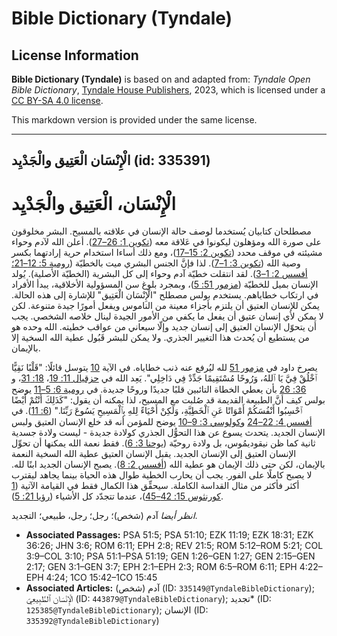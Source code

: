 # Bible Dictionary (Tyndale)

## License Information

**Bible Dictionary (Tyndale)** is based on and adapted from: _Tyndale Open Bible Dictionary_, [Tyndale House Publishers](https://tyndaleopenresources.com/), 2023, which is licensed under a [CC BY-SA 4.0 license](https://creativecommons.org/licenses/by-sa/4.0/legalcode.en).

This markdown version is provided under the same license.



--------------------------------

## الْإِنْسَان الْعَتِيق والْجَدْيِد (id: 335391)

الْإِنْسَان، الْعَتِيق والْجَدْيِد
==================================

مصطلحان كتابيان يُستخدما لوصف حالة الإنسان في علاقته بالمسيح. البشر مخلوقون على صورة الله ومؤهلون ليكونوا في عَلاقة معه ([تكوين 1: 26–27](https://ref.ly/Gen1:26-Gen1:27)). أعلن الله لآدم وحواء مشيئته في موقف محدد ([تكوين 2: 15–17](https://ref.ly/Gen2:15-Gen2:17))، ومع ذلك أساءا استخدام حرية إرادتهما بكسر وصية الله ([تكوين 3: 1–7](https://ref.ly/Gen3:1-Gen3:7)). لذا فإنَّ الجنس البشري ميت بالخطيّة ([رومية 5: 12–21؛](https://ref.ly/Rom5:12-Rom5:21) [أفسس 2: 1–3](https://ref.ly/Eph2:1-Eph2:3)). لقد انتقلت خطيّة آدم وحواء إلى كل البشرية (الخطيّة الأصلية). يُولد الإنسان بميل للخطيّة ([مزمور 51: 5](https://ref.ly/Ps51:5))، وبمجرد بلوغ سن المسؤولية الأخلاقية، يبدأ الأفراد في ارتكاب خطاياهم. يستخدم بولس مصطلح "الْإِنْسَان الْعَتِيق" للإشارة إلى هذه الحالة. يمكن للإنسان العتيق أن يلتزم بأجزاء معينة من الناموس ويفعل أمورًا جيدة متنوعة. لكن لا يمكن لأي إنسان عتيق أن يفعل ما يكفي من الأمور الجيدة لينال خلاصه الشخصي. يجب أن يتحوّل الإنسان العتيق إلى إنسان جديد وإلّا سيعاني من عواقب خطيته. الله وحده هو من يستطيع أن يُحدث هذا التغيير الجذري. ولا يمكن للبشر قَبُول عطية الله السخية إلا بالإيمان.

يصرخ داود في [مزمور 51](https://ref.ly/Ps51:1-Ps51:19) لله ليُرفع عنه ذنب خطاياه. في الآية [10](https://ref.ly/Ps51:10) يتوسل قائلًا: "قَلْبًا نَقِيًّا ٱخْلُقْ فِيَّ يَا ٱللهُ، وَرُوحًا مُسْتَقِيمًا جَدِّدْ فِي دَاخِلِي". يَعِد الله في [حزقيال 11: 19](https://ref.ly/Ezek11:19)، [18: 31](https://ref.ly/Ezek18:31)، و [36: 26](https://ref.ly/Ezek36:26) بأن يعطي الخطاة التائبين قلبًا جديدًا وروحًا جديدة. في [رومية 6: 5–11](https://ref.ly/Rom6:5-Rom6:11) يوضح بولس كيف أنَّ الطبيعة القديمة قد صُلبت مع المسيح، لذا يمكنه أن يقول: "كَذَلِكَ أَنْتُمْ أَيْضًا ٱحْسِبُوا أَنْفُسَكُمْ أَمْوَاتًا عَنِ ٱلْخَطِيَّةِ، وَلَكِنْ أَحْيَاءً لِلهِ بِٱلْمَسِيحِ يَسُوعَ رَبِّنَا." ([6: 11](https://ref.ly/Rom6:11)). في [أفسس 4: 22–24](https://ref.ly/Eph4:22-Eph4:24) و[كولوسي 3: 9–10](https://ref.ly/Col3:9-Col3:10) يوضح للمؤمن أنه قد خلع الإنسان العتيق ولبس الإنسان الجديد. يتحدث يسوع عن هذا التحوُّل الجذري كولادة جديدة \- ليست ولادة جسدية ثانية كما ظن نيقوديمُوس، بل ولادة روحيّة ([يوحنا 3: 6](https://ref.ly/John3:6)). فقط نعمة الله يمكنها أن تحوِّل الإنسان العتيق إلى الإنسان الجديد. يقبل الإنسان العتيق عطية الله السخية النعمة بالإيمان، لكن حتى ذلك الإيمان هو عطية الله ([أفسس 2: 8](https://ref.ly/Eph2:8)). يصبح الإنسان الجديد ابنًا لله. لا يصبح كاملًا على الفور. يجب أن يحارب الخطية طوال هذه الحياة بينما يجاهد ليقترب أكثر فأكثر من مثال القداسة الكاملة. سيحقِّق هذا الكمال فقط في القيامة الآتية ([1 كورنثوس 15: 42–45](https://ref.ly/1Cor15:42-1Cor15:45))، عندما تتجدّد كل الأشياء ([رؤيا 21: 5](https://ref.ly/Rev21:5)).

*انظر أيضا* آدم (شخص)؛ رجل؛ رجل، طبيعي؛ التجديد.

* **Associated Passages:** PSA 51:5; PSA 51:10; EZK 11:19; EZK 18:31; EZK 36:26; JHN 3:6; ROM 6:11; EPH 2:8; REV 21:5; ROM 5:12–ROM 5:21; COL 3:9–COL 3:10; PSA 51:1–PSA 51:19; GEN 1:26–GEN 1:27; GEN 2:15–GEN 2:17; GEN 3:1–GEN 3:7; EPH 2:1–EPH 2:3; ROM 6:5–ROM 6:11; EPH 4:22–EPH 4:24; 1CO 15:42–1CO 15:45
* **Associated Articles:** آدم (شخص) (ID: `335149@TyndaleBibleDictionary`); الْإِنْسَان ٱلطَّبِيعِيّ (ID: `443879@TyndaleBibleDictionary`); تجديد* (ID: `125385@TyndaleBibleDictionary`); الإنسان (ID: `335392@TyndaleBibleDictionary`)

